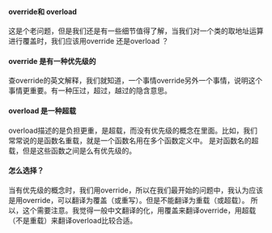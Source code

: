 #### override和 overload
这是个老问题，但是我们还是有一些细节值得了解，当我们对一个类的取地址运算进行覆盖时，我们应该用override 还是overload ？

#### override 是有一种优先级的
查override的英文解释，我们就知道，一个事情override另外一个事情，说明这个事情更重要。有一种压过，超过，越过的隐含意思。

#### overload 是一种超载
overload描述的是负担更重，是超载，而没有优先级的概念在里面。比如，我们常常说的是函数名重载，就是一个函数名用在多个函数定义中。
是对函数名的超载，但是这些函数之间是么有优先级的。

#### 怎么选择？
当有优先级的概念时，我们用override，所以在我们最开始的问题中，我认为应该是用override，可以翻译为覆盖（或重写）。但是不能翻译为重载（或超载）。
所以，这个需要注意。我觉得一般中文翻译的化，用覆盖来翻译override，用超载（不是重载）来翻译overload比较合适。
